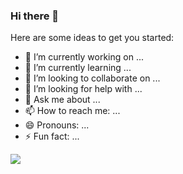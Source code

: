 ### Hi there 👋

Here are some ideas to get you started:

- 🔭 I’m currently working on ...
- 🌱 I’m currently learning ...
- 👯 I’m looking to collaborate on ...
- 🤔 I’m looking for help with ...
- 💬 Ask me about ...
- 📫 How to reach me: ...
- 😄 Pronouns: ...
- ⚡ Fun fact: ...

<img src="https://github-readme-stats.vercel.app/api?username=Nagarajumedida&&show_icons=true&title_color=008080&icon_color=bb2acf&text_color=daf7dc&bg_color=EE82EE"/>
